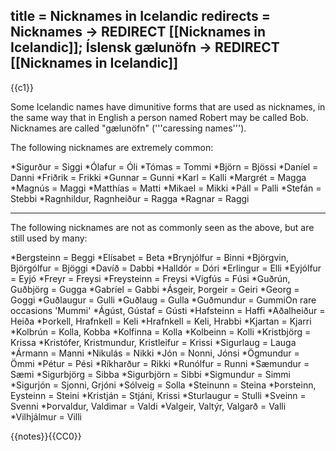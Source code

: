 title = Nicknames in Icelandic
redirects = Nicknames -> REDIRECT [[Nicknames in Icelandic]]; Íslensk gælunöfn -> REDIRECT [[Nicknames in Icelandic]]
---

{{c1}}

Some Icelandic names have dimunitive forms that are used as nicknames, in the same way that in English a person named Robert may be called Bob. Nicknames are called "gælunöfn" ('<nowiki/>''caressing names'''). 

The following nicknames are extremely common: 

*Sigurður = Siggi
*Ólafur = Óli
*Tómas = Tommi
*Björn = Bjössi
*Daníel = Danni
*Friðrik = Frikki
*Gunnar = Gunni
*Karl = Kalli
*Margrét = Magga
*Magnús = Maggi
*Matthías = Matti
*Mikael = Mikki
*Páll = Palli
*Stefán = Stebbi
*Ragnhildur, Ragnheiður = Ragga
*Ragnar = Raggi

----

The following nicknames are not as commonly seen as the above, but are still used by many:

*Bergsteinn = Beggi
*Elísabet = Beta
*Brynjólfur = Binni
*Björgvin, Björgólfur = Bjöggi
*Davíð = Dabbi
*Halldór = Dóri
*Erlingur = Elli
*Eyjólfur = Eyjó
*Freyr = Freysi
*Freysteinn = Freysi
*Vigfús = Fúsi
*Guðrún, Guðbjörg = Gugga
*Gabríel = Gabbi
*Ásgeir, Þorgeir = Geiri
*Georg = Goggi
*Guðlaugur = Gulli
*Guðlaug = Gulla
*Guðmundur = Gummi<ref>On rare occasions 'Mummi'</ref>
*Ágúst, Gústaf = Gústi
*Hafsteinn = Haffi
*Aðalheiður = Heiða
*Þorkell, Hrafnkell = Keli
*Hrafnkell = Keli, Hrabbi
*Kjartan = Kjarri
*Kolbrún = Kolla, Kobba
*Kolfinna = Kolla
*Kolbeinn = Kolli
*Kristbjörg = Krissa
*Kristófer, Kristmundur, Kristleifur = Krissi
*Sigurlaug = Lauga
*Ármann = Manni
*Nikulás = Nikki
*Jón = Nonni, Jónsi
*Ögmundur = Ömmi
*Pétur = Pési
*Ríkharður = Rikki
*Runólfur = Runni
*Sæmundur = Sæmi
*Sigurbjörg = Sibba
*Sigurbjörn = Sibbi
*Sigmundur = Simmi
*Sigurjón = Sjonni, Grjóni
*Sólveig = Solla
*Steinunn = Steina
*Þorsteinn, Eysteinn = Steini
*Kristján = Stjáni, Krissi
*Sturlaugur = Stulli
*Sveinn = Svenni
*Þorvaldur, Valdimar = Valdi
*Valgeir, Valtýr, Valgarð = Valli
*Vilhjálmur = Villi

{{notes}}{{CC0}}